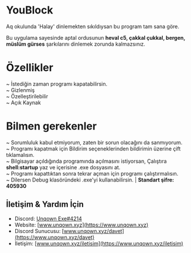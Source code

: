 # YouBlock
Aq okulunda 'Halay' dinlemekten sıkıldıysan bu program tam sana göre.

Bu uygulama sayesinde aptal ordusunun <b>heval c5, çakkal çukkal, bergen, müslüm gürses</b> şarkılarını dinlemek zorunda kalmazsınız.


# Özellikler
~ İstediğin zaman programı kapatabilirsin.<br>
~ Gizlenmiş<br>
~ Özelleştirilebilir<br>
~ Açık Kaynak<br>


# Bilmen gerekenler
~ Sorumluluk kabul etmiyorum, zaten bir sorun olacağını da sanmıyorum.<br>
~ Programı kapatmak için Bildirim seçeneklerinden bildirimin üzerine çift tıklamalısın.<br>
~ Bilgisayar açıldığında programında açılmasını istiyorsan, Çalıştıra <b>shell:startup</b> yaz ve içerisine .exe dosyasını at.<br>
~ Programı kapattıktan sonra tekrar açman için programı çalıştırmalısın.<br>
~ Dilersen Debug klasöründeki .exe'yi kullanabilirsin. | <b>Standart şifre: 405930</b><br>

## İletişim & Yardım İçin
- Discord: [Unqown Exe#4214](https://discord.com/users/791255637920972801)
- Website: [www.unqown.xyz](https://www.unqown.xyz)
- Discord Sunucusu: [www.unqown.xyz/davet](https://www.unqown.xyz/davet)
- İletişim: [www.unqown.xyz/iletisim](https://www.unqown.xyz/iletisim)
